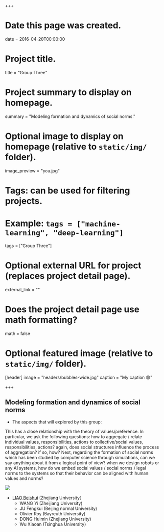 +++
# Date this page was created.
date = 2016-04-20T00:00:00

# Project title.
title = "Group Three"

# Project summary to display on homepage.
summary = "Modeling formation and dynamics of social norms."

# Optional image to display on homepage (relative to `static/img/` folder).
image_preview = "you.jpg"

# Tags: can be used for filtering projects.
# Example: `tags = ["machine-learning", "deep-learning"]`
tags = ["Group Three"]

# Optional external URL for project (replaces project detail page).
external_link = ""

# Does the project detail page use math formatting?
math = false

# Optional featured image (relative to `static/img/` folder).
[header]
image = "headers/bubbles-wide.jpg"
caption = "My caption :smile:"

+++


## Modeling formation and dynamics of social norms


* The aspects that will explored by this group:


This has a close relationship  with the theory of
   values/preference. In particular, we ask the following questions:
   how to aggregate / relate individual values, responsibilities,
  actions to collective/social values, responsibilities,  actions? 
  again, does social structures influence the process of
  aggregation? if so, how?  Next, regarding the formation of  social
  norms which has been studied by computer science through
 simulations, can we say anything about it from a logical point of
  view?  when we design robots or any AI systems, how do we embed
   social values / social norms / legal norms  to the systems so that
    their behavior can be aligned with human values and norms?

![](/project/2018-09-22-group-three_files/liao.jpg)

* [LIAO Beishui](https://person.zju.edu.cn/beishui) (Zhejiang University） 
    * WANG Yi (Zheijiang University) 
    * JU Fengkui (Beijing normal University)
    * Olivier Roy (Bayreuth University)
    * DONG Huimin (Zhejiang University)
    * Wu Xiaoan (Tsinghua University)
